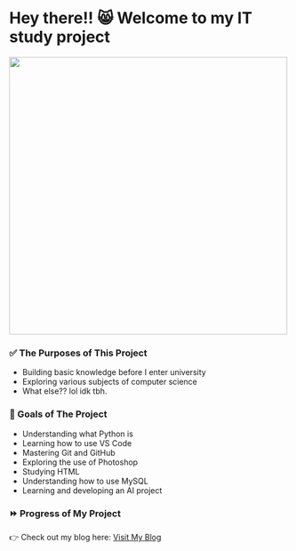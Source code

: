 # Hey there!! 😸 Welcome to my IT study project 
<img src="https://media2.giphy.com/media/v1.Y2lkPTc5MGI3NjExM2gxY2FpZzhlb24wcnN6aWhseDE0YjVyZ25vbDU5Y29hNzczaG5iYiZlcD12MV9pbnRlcm5hbF9naWZfYnlfaWQmY3Q9Zw/L1yciy6Uh88whfUCyT/giphy.gif" width="500"/>
<h3>✅ The Purposes of This Project</h3>

<ul>
  <li> Building basic knowledge before I enter university </li> 
  <li> Exploring various subjects of computer science </li>
  <li> What else?? lol idk tbh. </li>
</ul>

<h3>💯 Goals of The Project</h3>

<ul>
  <li> Understanding what Python is </li> 
  <li> Learning how to use VS Code </li>
  <li> Mastering Git and GitHub </li>
  <li> Exploring the use of Photoshop </li>
  <li> Studying HTML </li>
  <li> Understanding how to use MySQL </li>
  <li> Learning and developing an AI project </li>
</ul>

<h3>⏩ Progress of My Project</h3>
<p>
  👉 Check out my blog here: 
  <a href="https://blog.naver.com/shoshang12" target="_blank" rel="noopener noreferrer">
    Visit My Blog
  </a>
</p>
